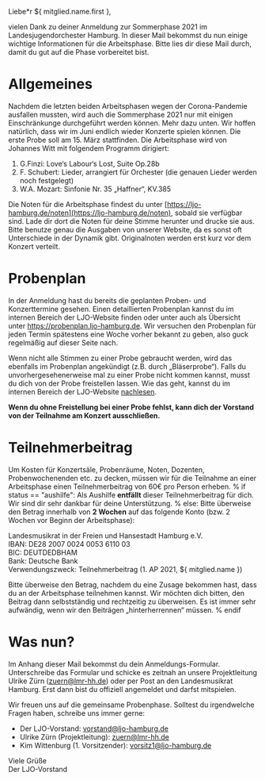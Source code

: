 Liebe\*r ${ mitglied.name.first },

vielen Dank zu deiner Anmeldung zur Sommerphase 2021 im Landesjugendorchester
Hamburg. In dieser Mail bekommst du nun einige wichtige Informationen für die
Arbeitsphase. Bitte lies dir diese Mail durch, damit du gut auf die Phase
vorbereitet bist.

# Allgemeines
Nachdem die letzten beiden Arbeitsphasen wegen der Corona-Pandemie ausfallen
mussten, wird auch die Sommerphase 2021 nur mit einigen Einschränkunge
durchgeführt werden können. Mehr dazu unten. Wir hoffen natürlich, dass wir im
Juni endlich wieder Konzerte spielen können. Die erste Probe soll am 15. März
stattfinden. Die Arbeitsphase wird von Johannes Witt mit folgendem Programm
dirigiert:

1. G.Finzi: Love‘s Labour‘s Lost, Suite Op.28b
2. F. Schubert: Lieder, arrangiert für Orchester (die genauen Lieder werden
noch festgelegt)
3. W.A. Mozart: Sinfonie Nr. 35 „Haffner“, KV.385

Die Noten für die Arbeitsphase findest du unter
[https://ljo-hamburg.de/noten](https://ljo-hamburg.de/noten), sobald sie
verfügbar sind. Lade dir dort die Noten für deine Stimme herunter und drucke sie
aus. Bitte benutze genau die Ausgaben von unserer Website, da es sonst oft
Unterschiede in der Dynamik gibt. Originalnoten werden erst kurz vor dem Konzert
verteilt.

# Probenplan
In der Anmeldung hast du bereits die geplanten Proben- und Konzerttermine gesehen.
Einen detaillierten Probenplan kannst du im internen Bereich der LJO-Website
finden oder unter auch als Übersicht unter https://probenplan.ljo-hamburg.de.
Wir versuchen den Probenplan für jeden Termin spätestens eine Woche vorher
bekannt zu geben, also guck regelmäßig auf dieser Seite nach.

Wenn nicht alle Stimmen zu einer Probe gebraucht werden, wird das ebenfalls im
Probenplan angekündigt (z.B. durch „Bläserprobe“). Falls du
unvorhergesehenerweise mal zu einer Probe nicht kommen kannst, musst du dich von
der Probe freistellen lassen. Wie das geht, kannst du im internen Bereich der
LJO-Website [nachlesen](https://ljo-hamburg.de/interner-bereich/freistellung/).

**Wenn du ohne Freistellung bei einer Probe fehlst, kann dich der Vorstand von
der Teilnahme am Konzert ausschließen.** 

# Teilnehmerbeitrag
Um Kosten für Konzertsäle, Probenräume, Noten, Dozenten, Probenwochenenden etc.
zu decken, müssen wir für die Teilnahme an einer Arbeitsphase einen
Teilnehmerbeitrag von 60€ pro Person erheben.
% if status == "aushilfe":
Als Aushilfe **entfällt** dieser Teilnehmerbeitrag für dich. Wir sind dir
sehr dankbar für deine Unterstützung.
% else:
Bitte überweise den Betrag innerhalb von **2 Wochen** auf das folgende
Konto (bzw. 2 Wochen vor Beginn der Arbeitsphase):

Landesmusikrat in der Freien und Hansestadt Hamburg e.V.  
IBAN: DE28 2007 0024 0053 6110 03  
BIC: DEUTDEDBHAM  
Bank: Deutsche Bank  
Verwendungszweck: Teilnehmerbeitrag  (1. AP 2021, ${ mitglied.name })

Bitte überweise den Betrag, nachdem du eine Zusage bekommen hast, dass du an der
Arbeitsphase teilnehmen kannst. Wir möchten dich bitten, den Beitrag dann
selbstständig und rechtzeitig zu überweisen. Es ist immer sehr aufwändig, wenn
wir den Beiträgen „hinterherrennen“ müssen.
% endif

# Was nun?
Im Anhang dieser Mail bekommst du dein Anmeldungs-Formular. Unterschreibe das
Formular und schicke es zeitnah an unsere Projektleitung Ulrike Zürn
([zuern@lmr-hh.de](mailto:zuern@lmr-hh.de)) oder per Post an den Landesmusikrat
Hamburg. Erst dann bist du offiziell angemeldet und darfst mitspielen.

Wir freuen uns auf die gemeinsame Probenphase. Solltest du irgendwelche Fragen
haben, schreibe uns immer gerne:

- Der LJO-Vorstand: [vorstand@ljo-hamburg.de](mailto:vorstand@ljo-hamburg.de)
- Ulrike Zürn (Projektleitung): [zuern@lmr-hh.de](mailto:zuern@lmr-hh.de)
- Kim Wittenburg (1. Vorsitzender):
  [vorsitz1@ljo-hamburg.de](mailto:vorsitz1@ljo-hamburg.de)

Viele Grüße  
Der LJO-Vorstand